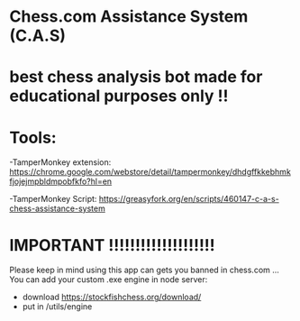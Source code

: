 # Chess.com Assistance System (C.A.S)
# best chess analysis bot made for educational purposes only !!


# Tools:
-TamperMonkey extension: https://chrome.google.com/webstore/detail/tampermonkey/dhdgffkkebhmkfjojejmpbldmpobfkfo?hl=en

-TamperMonkey Script: https://greasyfork.org/en/scripts/460147-c-a-s-chess-assistance-system


# IMPORTANT !!!!!!!!!!!!!!!!!!!!
Please keep in mind using this app can gets you banned in chess.com ...
You can add your custom .exe engine in node server:
- download https://stockfishchess.org/download/
- put in /utils/engine
